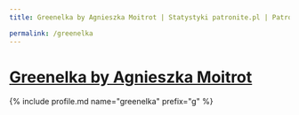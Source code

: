 ```yaml
---
title: Greenelka by Agnieszka Moitrot | Statystyki patronite.pl | Patromierz

permalink: /greenelka
---
```


# [Greenelka by Agnieszka Moitrot](https://patronite.pl/greenelka)

{% include profile.md name="greenelka" prefix="g" %}
